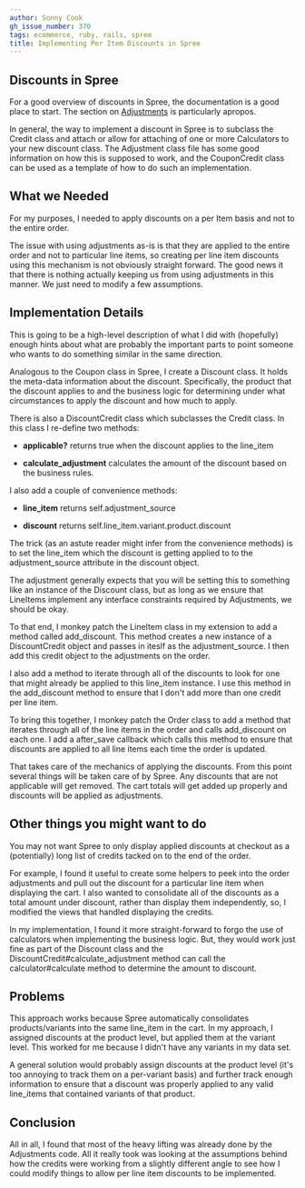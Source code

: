 ```yaml
---
author: Sonny Cook
gh_issue_number: 370
tags: ecommerce, ruby, rails, spree
title: Implementing Per Item Discounts in Spree
---
```




## Discounts in Spree

For a good overview of discounts in Spree, the documentation is a good place to start.  The section on [Adjustments](http://spreecommerce.com/documentation/coupons_and_discounts.html) is particularly apropos.

In general, the way to implement a discount in Spree is to subclass the Credit class and attach or allow for attaching of one or more Calculators to your new discount class.  The Adjustment class file has some good information on how this is supposed to work, and the CouponCredit class can be used as a template of how to do such an implementation.

## What we Needed

For my purposes, I needed to apply discounts on a per Item basis and not to the entire order.

The issue with using adjustments as-is is that they are applied to the entire order and not to particular line items, so creating per line item discounts using this mechanism is not obviously straight forward. The good news it that there is nothing actually keeping us from using adjustments in this manner.  We just need to modify a few assumptions.

## Implementation Details

This is going to be a high-level description of what I did with (hopefully) enough hints about what are probably the important parts to point someone who wants to do something similar in the same direction.

Analogous to the Coupon class in Spree, I create a Discount class. It holds the meta-data information about the discount.  Specifically, the product that the discount applies to and the business logic for determining under what circumstances to apply the discount and how much to apply.

There is also a DiscountCredit class which subclasses the Credit class.  In this class I re-define two methods:

- **applicable?** returns true when the discount applies to the line_item

- **calculate_adjustment** calculates the amount of the discount based on the business rules.

I also add a couple of convenience methods:

- **line_item** returns self.adjustment_source

- **discount** returns self.line_item.variant.product.discount

The trick (as an astute reader might infer from the convenience methods) is to set the line_item which the discount is getting applied to to the adjustment_source attribute in the discount object.

The adjustment generally expects that you will be setting this to something like an instance of the Discount class, but as long as we ensure that LineItems implement any interface constraints required by Adjustments, we should be okay.

To that end, I monkey patch the LineItem class in my extension to add a method called add_discount.  This method creates a new instance of a DiscountCredit object and passes in iteslf as the adjustment_source. I then add this credit object to the adjustments on the order.

I also add a method to iterate through all of the discounts to look for one that might already be applied to this line_item instance.  I use this method in the add_discount method to ensure that I don't add more than one credit per line item.

To bring this together, I monkey patch the Order class to add a method that iterates through all of the line items in the order and calls add_discount on each one.  I add a after_save callback which calls this method to ensure that discounts are applied to all line items
each time the order is updated.

That takes care of the mechanics of applying the discounts.  From this point several things will be taken care of by Spree.  Any discounts that are not applicable will get removed.  The cart totals will get added up properly and discounts will be applied as adjustments.

## Other things you might want to do

You may not want Spree to only display applied discounts at checkout as a (potentially) long list of credits tacked on to the end of the order. 

For example, I found it useful to create some helpers to peek into the order adjustments and pull out the discount for a particular line item when displaying the cart.  I also wanted to consolidate all of the discounts as a total amount under discount, rather than display them independently, so, I modified the views that handled displaying the credits.

In my implementation, I found it more straight-forward to forgo the use of calculators when implementing the business logic.  But, they would work just fine as part of the Discount class and the DiscountCredit#calculate_adjustment method can call the calculator#calculate method to determine the amount to discount.

## Problems

This approach works because Spree automatically consolidates products/variants into the same line_item in the cart.  In my approach, I assigned discounts at the product level, but applied them at the variant level.  This worked for me because I didn't have any variants in my data set.

A general solution would probably assign discounts at the product level (it's too annoying to track them on a per-variant basis) and further track enough information to ensure that a discount was properly applied to any valid line_items that contained variants of that product.

## Conclusion

All in all, I found that most of the heavy lifting was already done by the Adjustments code.  All it really took was looking at the assumptions behind how the credits were working from a slightly different angle to see how I could modify things to allow per line item discounts to be implemented.


